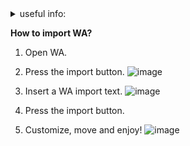 <!DOCTYPE html> 
<details> 
        <summary>useful info:</summary>
         <p>https://discord.gg/addony-dlia-sirus-su-914079030125420565 - Addons</p>
         <p>https://github.com/Mr-Dan/AddonUpdater/archive/refs/heads/main.zip - AddonUpdater download link</p>
        </details> 
</html>

**How to import WA?**
1. Open WA.
2. Press the import button.
![image](https://github.com/ProgramM1STER/WA-for-sirus/assets/58431338/e4187751-0e51-4ee9-897a-d98711608a28)

3. Insert a WA import text.
![image](https://github.com/ProgramM1STER/WA-for-sirus/assets/58431338/02a78d70-12d5-455b-b914-f8c6e5f59d59)

4. Press the import button.
5. Customize, move and enjoy!
![image](https://github.com/ProgramM1STER/WA-for-sirus/assets/58431338/1dc2fb1f-2871-4aae-8e20-25ca1698abcd)
